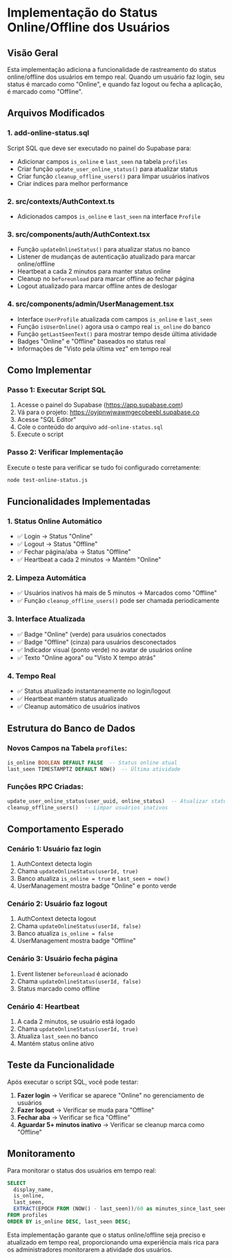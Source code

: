 # Implementação do Status Online/Offline dos Usuários

## Visão Geral

Esta implementação adiciona a funcionalidade de rastreamento do status online/offline dos usuários em tempo real. Quando um usuário faz login, seu status é marcado como "Online", e quando faz logout ou fecha a aplicação, é marcado como "Offline".

## Arquivos Modificados

### 1. **add-online-status.sql**
Script SQL que deve ser executado no painel do Supabase para:
- Adicionar campos `is_online` e `last_seen` na tabela `profiles`
- Criar função `update_user_online_status()` para atualizar status
- Criar função `cleanup_offline_users()` para limpar usuários inativos
- Criar índices para melhor performance

### 2. **src/contexts/AuthContext.ts**
- Adicionados campos `is_online` e `last_seen` na interface `Profile`

### 3. **src/components/auth/AuthContext.tsx**
- Função `updateOnlineStatus()` para atualizar status no banco
- Listener de mudanças de autenticação atualizado para marcar online/offline
- Heartbeat a cada 2 minutos para manter status online
- Cleanup no `beforeunload` para marcar offline ao fechar página
- Logout atualizado para marcar offline antes de deslogar

### 4. **src/components/admin/UserManagement.tsx**
- Interface `UserProfile` atualizada com campos `is_online` e `last_seen`
- Função `isUserOnline()` agora usa o campo real `is_online` do banco
- Função `getLastSeenText()` para mostrar tempo desde última atividade
- Badges "Online" e "Offline" baseados no status real
- Informações de "Visto pela última vez" em tempo real

## Como Implementar

### Passo 1: Executar Script SQL
1. Acesse o painel do Supabase (https://app.supabase.com)
2. Vá para o projeto: https://oyjpnwjwawmgecobeebl.supabase.co
3. Acesse "SQL Editor"
4. Cole o conteúdo do arquivo `add-online-status.sql`
5. Execute o script

### Passo 2: Verificar Implementação
Execute o teste para verificar se tudo foi configurado corretamente:
```bash
node test-online-status.js
```

## Funcionalidades Implementadas

### 1. **Status Online Automático**
- ✅ Login → Status "Online"
- ✅ Logout → Status "Offline"
- ✅ Fechar página/aba → Status "Offline"
- ✅ Heartbeat a cada 2 minutos → Mantém "Online"

### 2. **Limpeza Automática**
- ✅ Usuários inativos há mais de 5 minutos → Marcados como "Offline"
- ✅ Função `cleanup_offline_users()` pode ser chamada periodicamente

### 3. **Interface Atualizada**
- ✅ Badge "Online" (verde) para usuários conectados
- ✅ Badge "Offline" (cinza) para usuários desconectados
- ✅ Indicador visual (ponto verde) no avatar de usuários online
- ✅ Texto "Online agora" ou "Visto X tempo atrás"

### 4. **Tempo Real**
- ✅ Status atualizado instantaneamente no login/logout
- ✅ Heartbeat mantém status atualizado
- ✅ Cleanup automático de usuários inativos

## Estrutura do Banco de Dados

### Novos Campos na Tabela `profiles`:
```sql
is_online BOOLEAN DEFAULT FALSE  -- Status online atual
last_seen TIMESTAMPTZ DEFAULT NOW()  -- Última atividade
```

### Funções RPC Criadas:
```sql
update_user_online_status(user_uuid, online_status)  -- Atualizar status
cleanup_offline_users()  -- Limpar usuários inativos
```

## Comportamento Esperado

### Cenário 1: Usuário faz login
1. AuthContext detecta login
2. Chama `updateOnlineStatus(userId, true)`
3. Banco atualiza `is_online = true` e `last_seen = now()`
4. UserManagement mostra badge "Online" e ponto verde

### Cenário 2: Usuário faz logout
1. AuthContext detecta logout
2. Chama `updateOnlineStatus(userId, false)`
3. Banco atualiza `is_online = false`
4. UserManagement mostra badge "Offline"

### Cenário 3: Usuário fecha página
1. Event listener `beforeunload` é acionado
2. Chama `updateOnlineStatus(userId, false)`
3. Status marcado como offline

### Cenário 4: Heartbeat
1. A cada 2 minutos, se usuário está logado
2. Chama `updateOnlineStatus(userId, true)`
3. Atualiza `last_seen` no banco
4. Mantém status online ativo

## Teste da Funcionalidade

Após executar o script SQL, você pode testar:

1. **Fazer login** → Verificar se aparece "Online" no gerenciamento de usuários
2. **Fazer logout** → Verificar se muda para "Offline"
3. **Fechar aba** → Verificar se fica "Offline"
4. **Aguardar 5+ minutos inativo** → Verificar se cleanup marca como "Offline"

## Monitoramento

Para monitorar o status dos usuários em tempo real:
```sql
SELECT 
  display_name,
  is_online,
  last_seen,
  EXTRACT(EPOCH FROM (NOW() - last_seen))/60 as minutes_since_last_seen
FROM profiles 
ORDER BY is_online DESC, last_seen DESC;
```

Esta implementação garante que o status online/offline seja preciso e atualizado em tempo real, proporcionando uma experiência mais rica para os administradores monitorarem a atividade dos usuários.
